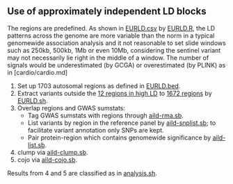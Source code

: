 ## Use of approximately independent LD blocks

The regions are predefined. As shown in [EURLD.csv](tryggve/EURLD.csv) by [EURLD.R](tryggve/EURLD.R), the LD patterns across the genome are more variable than the norm in a typical genomewide association analysis and it not reasonable to set slide windows such as 250kb, 500kb, 1Mb or even 10Mb, considering the sentinel variant may not necessarily lie right in the middle of a window. The number of signals would be underestimated (by GCGA) or overestimated (by PLINK) as in [cardio/cardio.md]

1. Set up 1703 autosomal regions as defined in [EURLD.bed](tryggve/EURLD.bed).
2. Extract variants outside the [12 regions in high LD](tryggve/high-LD-regions-hg19.txt) to [1672 regions](tryggve/EURLD-no-high-LD-regions-hg19.bed) by [EURLD.sh](tryggve/EURLD.sh).
3. Overlap regions and GWAS sumstats:
   * Tag GWAS sumstats with regions through [aild-rma.sb](cardio/aild-rma.rb).
   * List variants by region in the reference panel by [aild-snplist.sb](cardio/aild-snplist.sb); to facilitate variant annotation only SNPs are kept.
   * Pair protein-region which contains genomewide significance by [aild-list.sb](cardio/aild-list.sb).
4. clump via [aild-clump.sb](cardio/aild-clump.sb).
5. cojo via [aild-cojo.sb](cardio/aild-cojo.sb).

Results from 4 and 5 are classified as in [analysis.sh](tryggve/analysis.sh).
